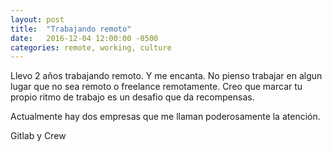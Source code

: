 ```yaml
---
layout: post
title:  "Trabajando remoto"
date:   2016-12-04 12:00:00 -0500
categories: remote, working, culture
---
```


Llevo 2 años trabajando remoto. Y me encanta. No pienso trabajar en algun lugar que no sea remoto o freelance remotamente. Creo que marcar tu propio ritmo de trabajo es un desafio que da recompensas.

Actualmente hay dos empresas que me llaman poderosamente la atención.

Gitlab y Crew